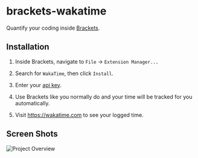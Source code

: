 brackets-wakatime
=================

Quantify your coding inside [Brackets](http://brackets.io/).

Installation
------------

1. Inside Brackets, navigate to `File` -> `Extension Manager...`

2. Search for `WakaTime`, then click `Install`.

3. Enter your [api key](https://wakatime.com/settings#apikey).

4. Use Brackets like you normally do and your time will be tracked for you automatically.

5. Visit https://wakatime.com to see your logged time.

Screen Shots
------------

![Project Overview](https://wakatime.com/static/img/ScreenShots/ScreenShot-2014-10-29.png)
